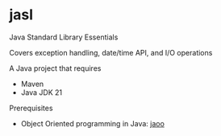 # jasl
Java Standard Library Essentials

Covers exception handling, date/time API, and I/O operations

A Java project that requires
- Maven
- Java JDK 21

Prerequisites
- Object Oriented programming in Java: [jaoo](https://github.com/egalli64/jaoo)
